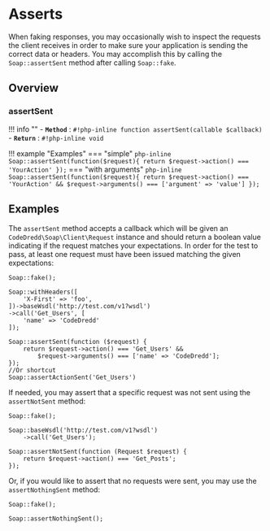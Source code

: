 # Asserts

When faking responses, you may occasionally wish to inspect the requests the client receives in order to make sure your application is sending the correct data or headers. You may accomplish this by calling the `Soap::assertSent` method after calling `Soap::fake`.

## Overview

### assertSent

!!! info ""
    - **`Method`** : `#!php-inline function assertSent(callable $callback)`
    - **`Return`** : `#!php-inline void`

!!! example "Examples"
    === "simple"
        ``` php-inline
        Soap::assertSent(function($request){
            return $request->action() === 'YourAction'
        });
        ```
    === "with arguments"
        ``` php-inline
        Soap::assertSent(function($request){
            return $request->action() === 'YourAction' &&
                $request->arguments() === ['argument' => 'value']
        });
        ```


## Examples
The `assertSent` method accepts a callback which will be given an `CodeDredd\Soap\Client\Request` instance and should return a boolean value indicating if the request matches your expectations. In order for the test to pass, at least one request must have been issued matching the given expectations:

    Soap::fake();

    Soap::withHeaders([
        'X-First' => 'foo',
    ])->baseWsdl('http://test.com/v1?wsdl')
    ->call('Get_Users', [
        'name' => 'CodeDredd'
    ]);

    Soap::assertSent(function ($request) {
        return $request->action() === 'Get_Users' && 
            $request->arguments() === ['name' => 'CodeDredd'];
    });
    //Or shortcut
    Soap::assertActionSent('Get_Users')

If needed, you may assert that a specific request was not sent using the `assertNotSent` method:

    Soap::fake();

    Soap::baseWsdl('http://test.com/v1?wsdl')
        ->call('Get_Users');

    Soap::assertNotSent(function (Request $request) {
        return $request->action() === 'Get_Posts';
    });

Or, if you would like to assert that no requests were sent, you may use the `assertNothingSent` method:

    Soap::fake();

    Soap::assertNothingSent();
